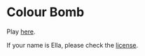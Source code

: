 # Colour Bomb

Play [here](https://colour-bomb.thomasbale.com).

If your name is Ella, please check the [license](LICENSE).
